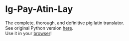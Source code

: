 # Ig-Pay-Atin-Lay
The complete, thorough, and definitive pig latin translator.  
See original Python version [here](https://github.com/BCR8/Ig-Pay-Atin-Lay.py).  
Use it in your [browser](https://bcr8.github.io/Ig-Pay-Atin-Lay/)!  
